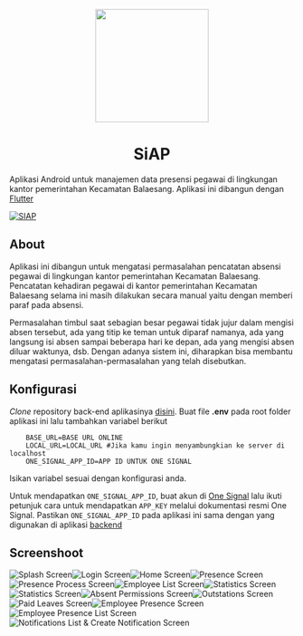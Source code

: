 <p align="center">
    <img src="https://i.ibb.co/jGgBj1n/icon.png" height="200"/>
</p>

<h1 align="center">SiAP</h1>

Aplikasi Android untuk manajemen data presensi pegawai di lingkungan kantor pemerintahan Kecamatan Balaesang. Aplikasi ini dibangun dengan [Flutter](https://flutter.dev)

[![SIAP](https://i.ibb.co/Xz9Dppd/thumb.png)](https://play.google.com/store/apps/details?id=com.banuacoders.siap)

## About

Aplikasi ini dibangun untuk mengatasi permasalahan pencatatan absensi pegawai di lingkungan kantor pemerintahan Kecamatan Balaesang. Pencatatan kehadiran pegawai di kantor pemerintahan Kecamatan Balaesang selama ini masih dilakukan secara manual yaitu dengan memberi paraf pada absensi.

Permasalahan timbul saat sebagian besar pegawai tidak jujur dalam mengisi absen tersebut, ada yang titip ke teman untuk diparaf namanya, ada yang langsung isi absen sampai beberapa hari ke depan, ada yang mengisi absen diluar waktunya, dsb. Dengan adanya sistem ini, diharapkan bisa membantu mengatasi permasalahan-permasalahan yang telah disebutkan.

## Konfigurasi

*Clone* repository back-end aplikasinya [disini](https://github.com/ryanaidilp/sistem_absensi_pegawai). Buat file **.env** pada root folder aplikasi ini lalu tambahkan variabel berikut

```dotenv
    BASE_URL=BASE URL ONLINE
    LOCAL_URL=LOCAL_URL #Jika kamu ingin menyambungkian ke server di localhost
    ONE_SIGNAL_APP_ID=APP ID UNTUK ONE SIGNAL
```

Isikan variabel sesuai dengan konfigurasi anda.

Untuk mendapatkan `ONE_SIGNAL_APP_ID`, buat akun di [One Signal](https://app.onesignal.com) lalu ikuti petunjuk cara untuk mendapatkan `APP_KEY` melalui dokumentasi resmi One Signal.
Pastikan `ONE_SIGNAL_APP_ID` pada aplikasi ini sama dengan yang digunakan di aplikasi [backend](https://github.com/ryanaidilp/sistem_absensi_pegawai)

## Screenshoot

![Splash Screen](https://i.ibb.co/p4n5K3D/splash-screen.gif)![Login Screen](https://i.ibb.co/5TmZYTT/login-screen.gif)![Home Screen](https://i.ibb.co/qyJB11s/home-screen.gif)![Presence Screen](https://i.ibb.co/SVGrL5r/presence-screen.gif)![Presence Process Screen](https://i.ibb.co/6H8YmB9/presence-process-screen.gif)![Employee List Screen](https://i.ibb.co/4dGZXR3/employee-list-screen.gif)![Statistics Screen](https://i.ibb.co/5n2gGzc/statistics-screen.gif)![Statistics Screen](https://i.ibb.co/RYtT7gH/statistics-screen-2.gif)![Absent Permissions Screen](https://i.ibb.co/XSFKdX6/absent-permission-screen.gif)![Outstations Screen](https://i.ibb.co/VqSvMQF/outstation-screen.gif)![Paid Leaves Screen](https://i.ibb.co/zV6m0C8/paid-leave-screen.gif)![Employee Presence Screen](https://i.ibb.co/KXMyMq6/employee-presence-list.gif)![Employee Presence List Screen](https://i.ibb.co/bN1cBnJ/employee-presence-screen-2.gif)![Notifications List & Create Notification Screen](https://i.ibb.co/NtH4pbT/notification-list-screen.gif)
